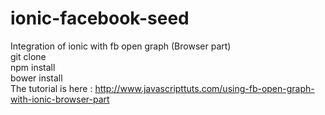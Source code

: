 # ionic-facebook-seed
Integration of ionic with fb open graph (Browser part)
<br/>
git clone
<br/>
npm install
<br>
bower install
<br/>
The tutorial is here : http://www.javascripttuts.com/using-fb-open-graph-with-ionic-browser-part

